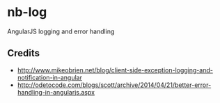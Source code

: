 # nb-log

AngularJS logging and error handling

## Credits

* http://www.mikeobrien.net/blog/client-side-exception-logging-and-notification-in-angular
* http://odetocode.com/blogs/scott/archive/2014/04/21/better-error-handling-in-angularjs.aspx